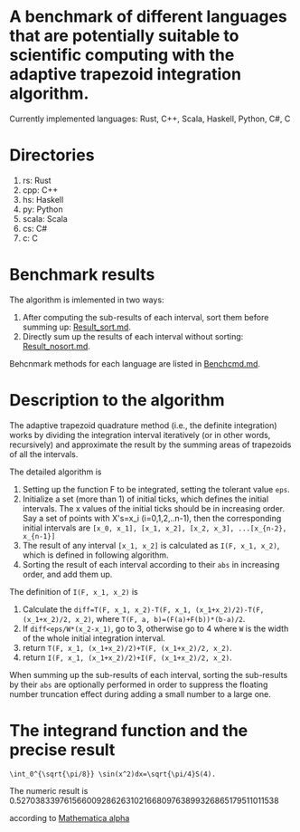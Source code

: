 # A benchmark of different languages that are potentially suitable to scientific computing with the adaptive trapezoid integration algorithm.

Currently implemented languages:
Rust, C++, Scala, Haskell, Python, C#, C

# Directories
1. rs: Rust
2. cpp: C++
3. hs: Haskell
4. py: Python
5. scala: Scala
6. cs: C#
7. c: C

# Benchmark results
The algorithm is imlemented in two ways:
1. After computing the sub-results of each interval, sort them before summing up: [Result_sort.md](Result_sort.md).
2. Directly sum up the results of each interval without sorting: [Result_nosort.md](Result_nosort.md).

Behcnmark methods for each language are listed in [Benchcmd.md](Benchcmd.md).

# Description to the algorithm
The adaptive trapezoid quadrature method (i.e., the definite integration) works by dividing the integration interval iteratively (or in other words, recursively) and approximate the result by the summing areas of trapezoids of all the intervals.

The detailed algorithm is
1. Setting up the function F to be integrated, setting the tolerant value ```eps```.
2. Initialize a set (more than 1) of initial ticks, which defines the initial intervals. The x values of the initial ticks should be in increasing order. Say a set of points with X's=x_i (i=0,1,2,..n-1), then the corresponding initial intervals are
```[x_0, x_1], [x_1, x_2], [x_2, x_3], ...[x_{n-2}, x_{n-1}]```
3. The result of any interval ```[x_1, x_2]``` is calculated as ```I(F, x_1, x_2)```, which is defined in following algorithm.
4. Sorting the result of each interval according to their ```abs``` in increasing order, and add them up.

The definition of ```I(F, x_1, x_2)``` is
1. Calculate the ```diff=T(F, x_1, x_2)-T(F, x_1, (x_1+x_2)/2)-T(F, (x_1+x_2)/2, x_2)```, where ```T(F, a, b)=(F(a)+F(b))*(b-a)/2```.
2. If ```diff<eps/W*(x_2-x_1)```, go to 3, otherwise go to 4 where ```W``` is the width of the whole initial integration interval.
3. return ```T(F, x_1, (x_1+x_2)/2)+T(F, (x_1+x_2)/2, x_2)```.
4. return ```I(F, x_1, (x_1+x_2)/2)+I(F, (x_1+x_2)/2, x_2)```.

When summing up the sub-results of each interval, sorting the sub-results by their ```abs``` are optionally performed in order to suppress the floating number truncation effect during adding a small number to a large one.

# The integrand function and the precise result
```\int_0^{\sqrt{\pi/8}} \sin(x^2)dx=\sqrt{\pi/4}S(4).```

The numeric result is 
0.527038339761566009286263102166809763899326865179511011538

according to 
[Mathematica alpha](https://www.wolframalpha.com/input/?i=int%5Bsin(x%5E2),+x%3D0..sqrt%5B8*PI%5D%5D)
